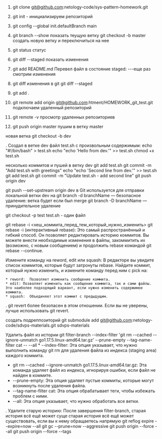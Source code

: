 1. git clone git@github.com:netology-code/sys-pattern-homework.git
2. git init - инициализируем репозиторий
3. git config --global init.defaultBranch main
4. git branch --show  показать теущую ветку 
  git checkout -b  master создать новую ветку и переключиться на нее
5. git status  статус
6. git diff --staged показать изменения
7. git add README.md Перевел файл в состояние staged:
---еще раз смотрим изменения
8. git diff
  изменения в git
   git diff --staged
9. git add .

10. git remote add origin git@github.com:htment/HOMEWORK_git_test.git подключаем удаленный репозиторий
11. git remote -v просмотр удаленных репозиториев
12. git push origin master пушим в ветку master

новая ветка
git checkout -b dev

. Создал в ветке dev файл test.sh с произвольным содержимым:
echo "#!/bin/bash" > test.sh
echo "echo 'Hello from dev.'" >> test.sh
chmod +x test.sh

несколько коммитов и пушей в ветку dev
git add test.sh
git commit -m "Add test.sh with greetings"
echo "echo 'Second line from dev.'" >> test.sh
git add test.sh
git commit -m "Update test.sh - add second line"
git push origin dev


git push --set-upstream origin dev в Git используется для отправки локальной ветки dev на 
git branch -d branchName — безопасное удаление: ветка будет если был merge
git branch -D branchName — принудительное удаление


git checkout -p test test.sh - один файл


git rebase -i <хеш_коммита_перед_тем_который_нужно_изменить>
 git rebase -i (интерактивный rebase):  Это самый распространённый и гибкий способ.  Он позволяет редактировать историю коммитов.
  Вы можете внести необходимые изменения в файлы, закоммитить их (возможно, с новым сообщением) и продолжить rebase командой git rebase --continue. 
  
Измените команду на reword, edit или squash:  В редакторе вы увидите список коммитов, которые будут затронуты rebase. Найдите коммит, который нужно изменить, и измените команду перед ним с pick на:

    * reword:  Позволяет изменить сообщение коммита.
    * edit: Позволяет изменить как сообщение коммита, так и сами файлы.  Это наиболее подходящий вариант, если нужно изменить содержимое коммита.
    * squash:  Объединяет этот коммит с предыдущим.

.  git revert более безопасен в этом отношении.  Если вы не уверены, лучше использовать git revert.

создать подреппозиторий
git submodule add git@github.com:netology-code/sdvps-materials.git sdvps-materials

Удалить файл из истории
git filter-branch --index-filter 'git rm --cached --ignore-unmatch go1.17.5.linux-amd64.tar.gz' --prune-empty --tag-name-filter cat -- --all
    * --index-filter:  Эта опция указывает, что нужно выполнить команду git rm для удаления файла из индекса (staging area) каждого коммита.
   * git rm --cached --ignore-unmatch go1.17.5.linux-amd64.tar.gz:  Эта команда удаляет файл из индекса, игнорируя ошибки, если файл не найден в коммите.
   * --prune-empty:  Эта опция удаляет пустые коммиты, которые могут возникнуть после удаления файла.
   * --tag-name-filter cat:  Эта опция обрабатывает теги, чтобы избежать проблем с ними.
   * --all:  Эта опция указывает, что нужно обработать все ветки.
    
  . Удалите старую историю:  После завершения filter-branch, старая история всё ещё может суще   старая история всё ещё может существовать, если вы к нему обращаетесь напрямую
   git reflog expire --expire=now --all
   git gc --prune=now --aggressive
   git push origin --force --all
   git push origin --force --tags
   